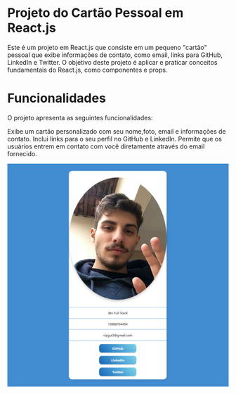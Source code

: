 # Projeto do Cartão Pessoal em React.js
Este é um projeto em React.js que consiste em um pequeno "cartão" pessoal que exibe informações de contato, como email, links para GitHub, LinkedIn e Twitter. O objetivo deste projeto é aplicar e praticar conceitos fundamentais do React.js, como componentes e props.

# Funcionalidades
O projeto apresenta as seguintes funcionalidades:

Exibe um cartão personalizado com seu nome,foto, email e informações de contato.
Inclui links para o seu perfil no GitHub e LinkedIn.
Permite que os usuários entrem em contato com você diretamente através do email fornecido.

![Imagem do projeto](Imagem-do-projeto.png)
